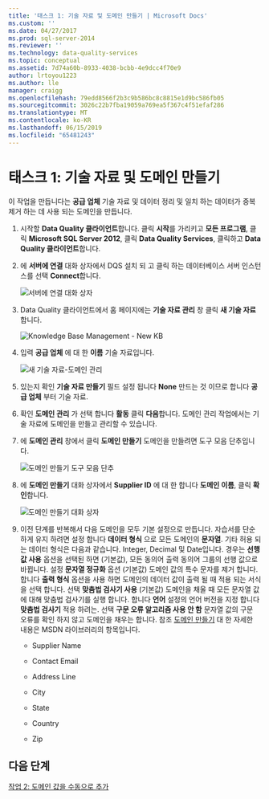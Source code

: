 ```yaml
---
title: '태스크 1: 기술 자료 및 도메인 만들기 | Microsoft Docs'
ms.custom: ''
ms.date: 04/27/2017
ms.prod: sql-server-2014
ms.reviewer: ''
ms.technology: data-quality-services
ms.topic: conceptual
ms.assetid: 7d74a60b-8933-4038-bcbb-4e9dcc4f70e9
author: lrtoyou1223
ms.author: lle
manager: craigg
ms.openlocfilehash: 79edd8566f2b3c9b586bc8c8815e1d9bc586fb05
ms.sourcegitcommit: 3026c22b7fba19059a769ea5f367c4f51efaf286
ms.translationtype: MT
ms.contentlocale: ko-KR
ms.lasthandoff: 06/15/2019
ms.locfileid: "65481243"
---
```

# <a name="task-1-creating-a-knowledge-base-and-domains"></a>태스크 1: 기술 자료 및 도메인 만들기
  이 작업을 만듭니다는 **공급 업체** 기술 자료 및 데이터 정리 및 일치 하는 데이터가 중복 제거 하는 데 사용 되는 도메인을 만듭니다.  
  
1.  시작할 **Data Quality 클라이언트**합니다. 클릭 **시작**를 가리키고 **모든 프로그램**, 클릭 **Microsoft SQL Server 2012**, 클릭 **Data Quality Services**, 클릭하고 **Data Quality 클라이언트**합니다.  
  
2.  에 **서버에 연결** 대화 상자에서 DQS 설치 되 고 클릭 하는 데이터베이스 서버 인스턴스를 선택 **Connect**합니다.  
  
     ![서버에 연결 대화 상자](../../2014/tutorials/media/et-creatingaknowledgebaseanddomains-01.jpg "서버에 연결 대화 상자")  
  
3.  Data Quality 클라이언트에서 홈 페이지에는 **기술 자료 관리** 창 클릭 **새 기술 자료**합니다.  
  
     ![Knowledge Base Management - New KB](../../2014/tutorials/media/et-creatingaknowledgebaseanddomains-02.jpg "Knowledge Base Management - New KB")  
  
4.  입력 **공급 업체** 에 대 한 **이름** 기술 자료입니다.  
  
     ![새 기술 자료-도메인 관리](../../2014/tutorials/media/et-creatingaknowledgebaseanddomains-03.jpg "새 기술 자료-도메인 관리")  
  
5.  있는지 확인 **기술 자료 만들기** 필드 설정 됩니다 **None** 만드는 것 이므로 합니다 **공급 업체** 부터 기술 자료.  
  
6.  확인 **도메인 관리** 가 선택 합니다 **활동** 클릭 **다음**합니다. 도메인 관리 작업에서는 기술 자료에 도메인을 만들고 관리할 수 있습니다.  
  
7.  에 **도메인 관리** 창에서 클릭 **도메인 만들기** 도메인을 만들려면 도구 모음 단추입니다.  
  
     ![도메인 만들기 도구 모음 단추](../../2014/tutorials/media/et-creatingaknowledgebaseanddomains-04.jpg "도메인 만들기 도구 모음 단추")  
  
8.  에 **도메인 만들기** 대화 상자에서 **Supplier ID** 에 대 한 합니다 **도메인 이름**, 클릭 **확인**합니다.  
  
     ![도메인 만들기 대화 상자](../../2014/tutorials/media/et-creatingaknowledgebaseanddomains-05.jpg "도메인 만들기 대화 상자")  
  
9. 이전 단계를 반복해서 다음 도메인을 모두 기본 설정으로 만듭니다. 자습서를 단순하게 유지 하려면 설정 합니다 **데이터 형식** 으로 모든 도메인의 **문자열**. 기타 허용 되는 데이터 형식은 다음과 같습니다. Integer, Decimal 및 Date입니다. 경우는 **선행 값 사용** 옵션을 선택된 하면 (기본값), 모든 동의어 출력 동의어 그룹의 선행 값으로 바뀝니다. 설정 **문자열 정규화** 옵션 (기본값) 도메인 값의 특수 문자를 제거 합니다. 합니다 **출력 형식** 옵션을 사용 하면 도메인의 데이터 값이 출력 될 때 적용 되는 서식을 선택 합니다. 선택 **맞춤법 검사기 사용** (기본값) 도메인을 채울 때 모든 문자열 값에 대해 맞춤법 검사기를 실행 합니다. 합니다 **언어** 설정의 언어 버전을 지정 합니다 **맞춤법 검사기** 적용 하려는. 선택 **구문 오류 알고리즘 사용 안 함** 문자열 값의 구문 오류를 확인 하지 않고 도메인을 채우는 합니다. 참조 [도메인 만들기](https://msdn.microsoft.com/library/hh510401.aspx) 대 한 자세한 내용은 MSDN 라이브러리의 항목입니다.  
  
    -   Supplier Name  
  
    -   Contact Email  
  
    -   Address Line  
  
    -   City  
  
    -   State  
  
    -   Country  
  
    -   Zip  
  
## <a name="next-step"></a>다음 단계  
 [작업 2: 도메인 값을 수동으로 추가](../../2014/tutorials/task-2-adding-domain-values-manually.md)  
  
  

